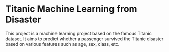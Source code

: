 # Titanic Machine Learning from Disaster

This project is a machine learning project based on the famous Titanic dataset. It aims to predict whether a passenger survived the Titanic disaster based on various features such as age, sex, class, etc.
